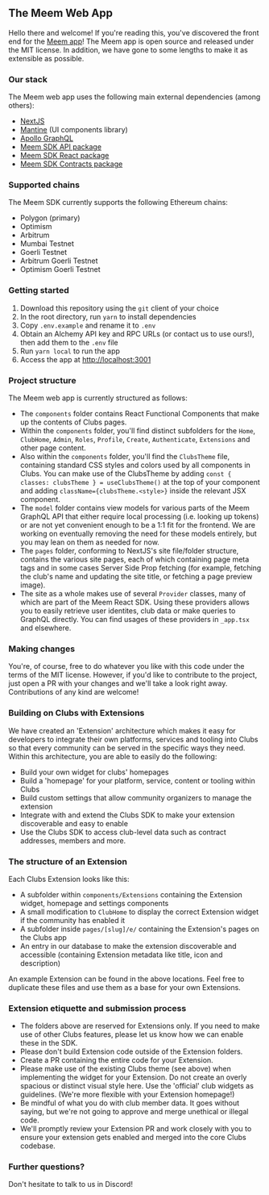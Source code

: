 ## The Meem Web App

Hello there and welcome! If you're reading this, you've discovered the front end for the [Meem app](https://app.meem.wtf)! The Meem app is open source and released under the MIT license. In addition, we have gone to some lengths to make it as extensible as possible.

### Our stack

The Meem web app uses the following main external dependencies (among others):

-   [NextJS](https://nextjs.org/)
-   [Mantine](https://mantine.dev/) (UI components library)
-   [Apollo GraphQL](https://github.com/apollographql/apollo-client)
-   [Meem SDK API package](https://www.npmjs.com/package/@meemproject/api)
-   [Meem SDK React package](https://www.npmjs.com/package/@meemproject/react)
-   [Meem SDK Contracts package](https://www.npmjs.com/package/@meemproject/contracts)

### Supported chains

The Meem SDK currently supports the following Ethereum chains:

-   Polygon (primary)
-   Optimism
-   Arbitrum
-   Mumbai Testnet
-   Goerli Testnet
-   Arbitrum Goerli Testnet
-   Optimism Goerli Testnet

### Getting started

1. Download this repository using the `git` client of your choice
2. In the root directory, run `yarn` to install dependencies
3. Copy `.env.example` and rename it to `.env`
4. Obtain an Alchemy API key and RPC URLs (or contact us to use ours!), then add them to the `.env` file
5. Run `yarn local` to run the app
6. Access the app at [http://localhost:3001](http://localhost:3001)

### Project structure

The Meem web app is currently structured as follows:

-   The `components` folder contains React Functional Components that make up the contents of Clubs pages.
-   Within the `components` folder, you'll find distinct subfolders for the `Home`, `ClubHome`, `Admin`, `Roles`, `Profile`, `Create`, `Authenticate`, `Extensions` and other page content.
-   Also within the `components` folder, you'll find the `ClubsTheme` file, containing standard CSS styles and colors used by all components in Clubs. You can make use of the ClubsTheme by adding `const { classes: clubsTheme } = useClubsTheme()` at the top of your component and adding `className={clubsTheme.<style>}` inside the relevant JSX component.
-   The `model` folder contains view models for various parts of the Meem GraphQL API that either require local processing (i.e. looking up tokens) or are not yet convenient enough to be a 1:1 fit for the frontend. We are working on eventually removing the need for these models entirely, but you may lean on them as needed for now.
-   The `pages` folder, conforming to NextJS's site file/folder structure, contains the various site pages, each of which containing page meta tags and in some cases Server Side Prop fetching (for example, fetching the club's name and updating the site title, or fetching a page preview image).
-   The site as a whole makes use of several `Provider` classes, many of which are part of the Meem React SDK. Using these providers allows you to easily retrieve user identites, club data or make queries to GraphQL directly. You can find usages of these providers in `_app.tsx` and elsewhere.

### Making changes

You're, of course, free to do whatever you like with this code under the terms of the MIT license. However, if you'd like to contribute to the project, just open a PR with your changes and we'll take a look right away. Contributions of any kind are welcome!

### Building on Clubs with Extensions

We have created an 'Extension' architecture which makes it easy for developers to integrate their own platforms, services and tooling into Clubs so that every community can be served in the specific ways they need. Within this architecture, you are able to easily do the following:

-   Build your own widget for clubs' homepages
-   Build a 'homepage' for your platform, service, content or tooling within Clubs
-   Build custom settings that allow community organizers to manage the extension
-   Integrate with and extend the Clubs SDK to make your extension discoverable and easy to enable
-   Use the Clubs SDK to access club-level data such as contract addresses, members and more.

### The structure of an Extension

Each Clubs Extension looks like this:

-   A subfolder within `components/Extensions` containing the Extension widget, homepage and settings components
-   A small modification to `ClubHome` to display the correct Extension widget if the community has enabled it
-   A subfolder inside `pages/[slug]/e/` containing the Extension's pages on the Clubs app
-   An entry in our database to make the extension discoverable and accessible (containing Extension metadata like title, icon and description)

An example Extension can be found in the above locations. Feel free to duplicate these files and use them as a base for your own Extensions.

### Extension etiquette and submission process

-   The folders above are reserved for Extensions only. If you need to make use of other Clubs features, please let us know how we can enable these in the SDK.
-   Please don't build Extension code outside of the Extension folders.
-   Create a PR containing the entire code for your Extension.
-   Please make use of the existing Clubs theme (see above) when implementing the widget for your Extension. Do not create an overly spacious or distinct visual style here. Use the 'official' club widgets as guidelines. (We're more flexible with your Extension homepage!)
-   Be mindful of what you do with club member data. It goes without saying, but we're not going to approve and merge unethical or illegal code.
-   We'll promptly review your Extension PR and work closely with you to ensure your extension gets enabled and merged into the core Clubs codebase.

### Further questions?

Don't hesitate to talk to us in Discord!
